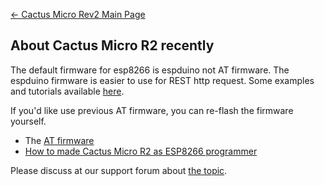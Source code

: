 [← Cactus Micro Rev2 Main Page](/Cactus_Micro_Rev2 "wikilink")

## About Cactus Micro R2 recently

The default firmware for esp8266 is espduino not AT firmware. The
espduino firmware is easier to use for REST http request. Some examples
and tutorials available [here](/Cactus_Micro_R2_Tutorial "wikilink").

If you'd like use previous AT firmware, you can re-flash the firmware
yourself.

  - The [AT
    firmware](http://abcdn1.qiniudn.com/ai-thinker-0.9.5.2-9600.bin?attname=)
  - [How to made Cactus Micro R2 as ESP8266
    programmer](/How_to_made_Cactus_Micro_R2_as_ESP8266_programmer "wikilink")

Please discuss at our support forum about [the
topic](http://bbs.aprbrother.com/t/about-cactus-micro-r2-recently/493).